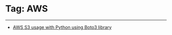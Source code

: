 # Tag: AWS

---

- [AWS S3 usage with Python using Boto3 library](../posts/aws-s3-usage-python-boto3.md)